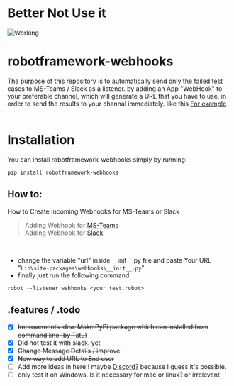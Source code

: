 
# Better Not Use it

![Working](https://media2.giphy.com/media/v1.Y2lkPTc5MGI3NjExdzI3cGR1Y2g3MTA4Y3Fub3k4cDcwcjN3YWJxcnN3djl3dWF1aGZsbiZlcD12MV9pbnRlcm5hbF9naWZfYnlfaWQmY3Q9Zw/oA88lDC8EJasiPLqhZ/200.webp)


# robotframework-webhooks

The purpose of this repository is to automatically send only the failed test cases to MS-Teams / Slack as a listener. 
by adding an App "WebHook" to your preferable channel, which will generate a URL that you have to use, in order to send the results to your channal immediately. like this
[For example](https://github.com/Alpha-Centauri-00/robotframework-webhooks/blob/main/ms_teams.png)
<br/>
<br/>

# Installation

You can install robotframework-webhooks simply by running:



```
pip install robotframework-webhooks
```


## How to:
How to Create Incoming Webhooks for MS-Teams or Slack
<br/>
> Adding Webhook for [MS-Teams](https://learn.microsoft.com/en-us/microsoftteams/platform/webhooks-and-connectors/how-to/add-incoming-webhook?tabs=dotnet)<br/>
> Adding Webhook for [Slack](https://api.slack.com/messaging/webhooks)
<br/>


- change the variable "url" inside \_\_init\_\_.py file and paste Your URL "`Lib\site-packages\webhooks\__init__.py`"
- finally just run the following command:<br/>
```
robot --listener webhooks <your test.robot>
```

## .features / .todo
- [x] ~~Improvements idea: Make PyPi package which can installed from command line (by Tatu)~~
- [x] ~~Did not test it with slack. yet~~
- [x] ~~Change Message Details / improve~~
- [x] ~~New way to add URL to End user~~
- [ ] Add more ideas in here!! maybe [Discord?](https://www.digitalocean.com/community/tutorials/how-to-use-discord-webhooks-to-get-notifications-for-your-website-status-on-ubuntu-18-04) because I guess it's possible.
- [ ] only test it on Windows. Is it necessary for mac or linux? or irrelevant

<br/>
<br/>
